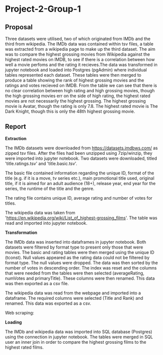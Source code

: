 # Project-2-Group-1

## Proposal

Three datasets were utilised, two of which originated from IMDb and the third from wikipedia. The IMDb data was contained within tsv files, a table was extracted from a wikipedia page to make up the third dataset. The aim was to compare the highest grossing movies from Wikipedia against the highest rated movies on IMDB, to see if there is a correlation between how well a movie perfoms and the rating it recieves.The data was transformed in jupyter notebook and loaded into Postgres (pgAdmin) where individual tables represented each dataset. These tables were then merged to produce a table showing the rank of highest grossing movies and the ratings and votes recieved on IMDB.
From the table we can see that there is no clear correlation between high rating and high grossing movies, though the high grossing movies err on the side of high rating, the highest rated movies are not necessarily the highest grossing. The highest grossing movie is Avatar, though the rating is only 7.8. The highest rated movie is The Dark Knight, though this is only the 48th highest grossing movie. 


## Report
**Extraction**

The IMDb datasets were downloaded from https://datasets.imdbws.com/ as zipped tsv files. After the files had been unzipped using 7zip/winzip, they were imported into jupyter notebook. Two datasets were downloaded, titled 'title.ratings.tsv' and 'title.basic.tsv'. 

The basic file contained information regarding the unique ID, format of the title (e.g. if it is a move, tv series etc.), main promotional title used, original title, if it is aimed for an adult audience (18+), release year, end year for the series, the runtime of the title and the genre.

The rating file contains unique ID, average rating and number of votes for titles.

The wikipedia data was taken from 'https://en.wikipedia.org/wiki/List_of_highest-grossing_films'. The table was read and imported into jupyter notebook.

**Transformation**

The IMDb data was inserted into dataframes in jupyter notebook. Both datasets were filtered by format type to present only those that were movies. The basic and rating tables were then merged using the unique ID (tconst). Null values appeared as the rating data could not be filtered by format type. The null values were dropped.
The data was then sorted by the number of votes in descending order. The index was reset and the columns that were needed from the tables were then selected (averageRating, numVotes and primaryTitle). These columns were then renamed. This data was then exported as a csv file.

The wikipedia data was read from the webpage and imported into a dataframe. The required columns were selected (Title and Rank) and renamed. This data was exported as a csv.

Web scraping:

**Loading**

The IMDb and wikipedia data was imported into SQL database (Postgres) using the connection in jupyter notebook. The tables were merged in SQL user an inner join in order to compare the highest grossing films to the highest rated films.
